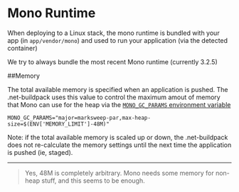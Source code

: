 # Mono Runtime

When deploying to a Linux stack, the mono runtime is bundled with your app (in `app/vendor/mono`) and used to run your application (via the detected container)

We try to always bundle the most recent Mono runtime (currently 3.2.5)

##Memory

The total available memory is specified when an application is pushed. The .net-buildpack uses this value to control the maximum amout of memory that Mono can use for the heap via the [`MONO_GC_PARAMS` environment variable](http://www.mono-project.com/Release_Notes_Mono_2.8#Configuration)

`MONO_GC_PARAMS="major=marksweep-par,max-heap-size=$(ENV['MEMORY_LIMIT']-48M)"`

Note: if the total available memory is scaled up or down, the .net-buildpack does not re-calculate the  memory settings until the next time the application is pushed (ie, staged).

----
> Yes, 48M is completely arbitrary.  Mono needs some memory for non-heap stuff, and this seems to be enough.